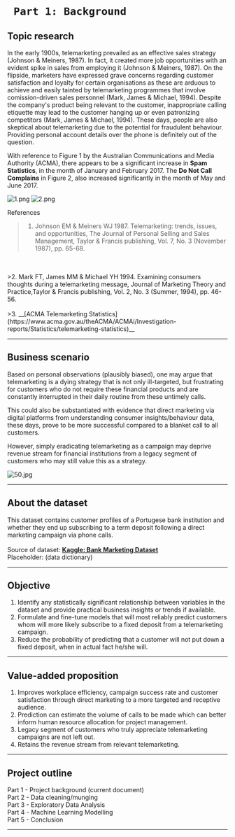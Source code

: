 
# `  Part 1: Background  `

## Topic research

In the early 1900s, telemarketing prevailed as an effective sales strategy (Johnson & Meiners, 1987). In fact, it created more job opportunities with an evident spike in sales from employing it (Johnson & Meiners, 1987). On the flipside, marketers have expressed grave concerns regarding customer satisfaction and loyalty for certain organisations as these are arduous to achieve and easily tainted by telemarketing programmes that involve comission-driven sales personnel (Mark, James & Michael, 1994). Despite the company's product being relevant to the customer, inappropriate calling etiquette may lead to the customer hanging up or even patronizing competitors (Mark, James & Michael, 1994). These days, people are also skeptical about telemarketing due to the potential for fraudulent behaviour. Providing personal account details over the phone is definitely out of the question.

With reference to Figure 1 by the Australian Communications and Media Authority (ACMA), there appears to be a significant increase in __Spam Statistics__, in the month of January and February 2017. The __Do Not Call Complains__ in Figure 2, also increased significantly in the month of May and June 2017. 

![1.png](attachment:1.png) ![2.png](attachment:2.png)

References
>1. Johnson EM & Meiners WJ 1987. Telemarketing: trends, issues, and opportunities, The Journal of Personal Selling and Sales Management, Taylor & Francis publishing, Vol. 7, No. 3 (November 1987), pp. 65-68.
<br> 
<br> 
>2. Mark FT, James MM & Michael YH 1994. Examining consumers thoughts during a telemarketing message, Journal of Marketing Theory and Practice,Taylor & Francis publishing, Vol. 2, No. 3 (Summer, 1994), pp. 46-56.
<br> 
<br> 
>3. __[ACMA Telemarketing Statistics](https://www.acma.gov.au/theACMA/ACMAi/Investigation-reports/Statistics/telemarketing-statistics)__

***

## Business scenario

Based on personal observations (plausibly biased), one may argue that telemarketing is a dying strategy that is not only ill-targeted, but frustrating for customers who do not require these financial products and are constantly interrupted in their daily routine from these untimely calls.

This could also be substantiated with evidence that direct marketing via digital platforms from understanding consumer insights/behaviour data, these days, prove to be more successful compared to a blanket call to all customers.

However, simply eradicating telemarketing as a campaign may deprive revenue stream for financial institutions from a legacy segment of customers who may still value this as a strategy.

![50.jpg](attachment:50.jpg)

***

## About the dataset

This dataset contains customer profiles of a Portugese bank institution and whether they end up subscribing to a term deposit following a direct marketing campaign via phone calls.
<br> 
<br> Source of dataset: __[Kaggle: Bank Marketing Dataset](https://archive.ics.uci.edu/ml/datasets/bank+marketing)__
<br> Placeholder: (data dictionary)

***

## Objective

1. Identify any statistically significant relationship between variables in the dataset and provide practical business insights or trends if available.
2. Formulate and fine-tune models that will most reliably predict customers whom will more likely subscribe to a fixed deposit from a telemarketing campaign.
3. Reduce the probability of predicting that a customer will not put down a fixed deposit, when in actual fact he/she will.

***

## Value-added proposition

1. Improves workplace efficiency, campaign success rate and customer satisfaction through direct marketing to a more targeted and receptive audience.
2. Prediction can estimate the volume of calls to be made which can better inform human resource allocation for project management.
3. Legacy segment of customers who truly appreciate telemarketing campaigns are not left out.
4. Retains the revenue stream from relevant telemarketing.

***

## Project outline

Part 1 - Project background (current document)
<br>Part 2 - Data cleaning/munging
<br>Part 3 - Exploratory Data Analysis
<br>Part 4 - Machine Learning Modelling
<br>Part 5 - Conclusion

***
